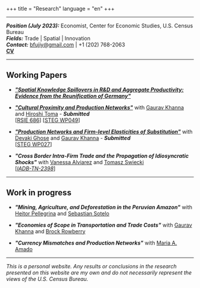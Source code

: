 
+++
title = "Research"
language = "en"
+++

---

***Position (July 2023):*** Economist, Center for Economic Studies, U.S. Census Bureau \
***Fields:*** Trade | Spatial | Innovation \
***Contact:*** bfujiy@gmail.com | +1 (202) 768-2063 \
**[CV](https://bcfujiy.github.io/img/resources/CV_BCF.pdf)**

---

## Working Papers

* ***["Spatial Knowledge Spillovers in R&D and Aggregate Productivity: Evidence from the Reunification of Germany"](https://bcfujiy.github.io/img/papers/CF_SpilloversRD.pdf)***

* ***["Cultural Proximity and Production Networks"](https://bcfujiy.github.io/img/papers/CFKT_CulturalProx.pdf)*** with [Gaurav Khanna](https://www.econgaurav.com/) and [Hiroshi Toma](https://hiroshitoma.github.io/) - ***Submitted*** \
[[RSIE 686](https://fordschool.umich.edu/rsie/workingpapers/Papers676-700/r686.pdf)] [[STEG WP049](https://steg.cepr.org/sites/default/files/2023-01/WP049%20CevallosFujiyKhannaToma%20CulturalProximityAndProductionNetworks.pdf)]

* ***["Production Networks and Firm-level Elasticities of Substitution"](https://bcfujiy.github.io/img/papers/CFGK_ElastSubst.pdf)*** with [Devaki Ghose](https://sites.google.com/view/devakighose/home) and [Gaurav Khanna](https://www.econgaurav.com/) - ***Submitted*** \
[[STEG WP027](https://steg.cepr.org/sites/default/files/2022-09/WP027%20CevallosFujiyGhoseKhanna%20ProductionNetworksAndFirmLevelElasticitiesOfSubstitution_0.pdf)]

* ***"Cross Border Intra-Firm Trade and the Propagation of Idiosyncratic Shocks"*** with [Vanessa Alviarez](http://www.vanessaalviarezubc.com/) and [Tomasz Swiecki](https://sites.google.com/site/tomaszswiecki/) \
[[*IADB-TN-2398*](https://publications.iadb.org/publications/english/document/Cross-Border-Intra-Firm-Trade-and-the-Propagation-of-Idiosyncratic-Shocks-A-New-Dataset.pdf)]

---

## Work in progress

* ***"Mining, Agriculture, and Deforestation in the Peruvian Amazon"*** with [Heitor Pellegrina](https://sites.google.com/site/heitorpellegrina/) and [Sebastian Sotelo](http://www-personal.umich.edu/~ssotelo/)

* ***"Economies of Scope in Transportation and Trade Costs"*** with [Gaurav Khanna](https://www.econgaurav.com/) and [Brock Rowberry](https://lsa.umich.edu/econ/people/phd-students/brock-rowberry.html)

* ***"Currency Mismatches and Production Networks"*** with [Maria A. Amado](https://sites.google.com/view/mariaalejandraamado/p%C3%A1gina-principal)

---

*This is a personal website. Any results or conclusions in the research presented on this website are my own and do not necessarily represent the views of the U.S. Census Bureau.*